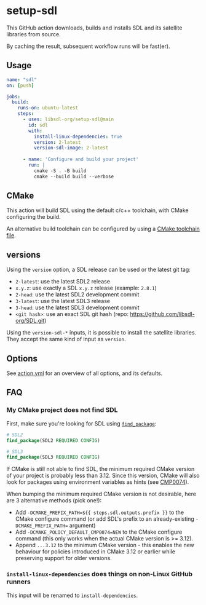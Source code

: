 # setup-sdl

This GitHub action downloads, builds and installs SDL and its satellite libraries from source. 

By caching the result, subsequent workflow runs will be fast(er).

## Usage

```yaml
name: "sdl"
on: [push]

jobs:
  build:
    runs-on: ubuntu-latest
    steps:
      - uses: libsdl-org/setup-sdl@main
        id: sdl
        with:
          install-linux-dependencies: true
          version: 2-latest
          version-sdl-image: 2-latest
          
      - name: 'Configure and build your project'
        run: |
          cmake -S . -B build
          cmake --build build --verbose
```

## CMake

This action will build SDL using the default c/c++ toolchain, with CMake configuring the build.

An alternative build toolchain can be configured by using a [CMake toolchain file](https://cmake.org/cmake/help/latest/manual/cmake-toolchains.7.html).

## versions

Using the `version` option, a SDL release can be used or the latest git tag:
- `2-latest`: use the latest SDL2 release
- `x.y.z`: use exactly a SDL `x.y.z` release (example: `2.8.1`)
- `2-head`: use the latest SDL2 development commit
- `3-latest`: use the latest SDL3 release
- `3-head`: use the latest SDL3 development commit
- `<git hash>`: use an exact SDL git hash (repo: https://github.com/libsdl-org/SDL.git)

Using the `version-sdl-*` inputs, it is possible to install the satellite libraries.
They accept the same kind of input as `version`.

## Options

See [action.yml](action.yml) for an overview of all options, and its defaults.

## FAQ

### My CMake project does not find SDL

First, make sure you're looking for SDL using [`find_package`](https://cmake.org/cmake/help/latest/command/find_package.html):
```cmake
# SDL2
find_package(SDL2 REQUIRED CONFIG)

# SDL3
find_package(SDL3 REQUIRED CONFIG)
```
If CMake is still not able to find SDL, the minimum required CMake version of your project is probably less than 3.12.
Since this version, CMake will also look for packages using environment variables as hints (see [CMP0074](https://cmake.org/cmake/help/latest/policy/CMP0074.html)).

When bumping the minimum required CMake version is not desirable, here are 3 alternative methods (pick one!):
- Add `-DCMAKE_PREFIX_PATH=${{ steps.sdl.outputs.prefix }}` to the CMake configure command (or add SDL's prefix to an already-existing `-DCMAKE_PREFIX_PATH=` argument)
- Add `-DCMAKE_POLICY_DEFAULT_CMP0074=NEW` to the CMake configure command (this only works when the actual CMake version is >= 3.12).
- Append `...3.12` to the minimum CMake version - this enables the new behaviour for policies introduced in CMake 3.12 or earlier while preserving support for older versions.

### `install-linux-dependencies` does things on non-Linux GitHub runners

This input will be renamed to `install-dependencies`.
